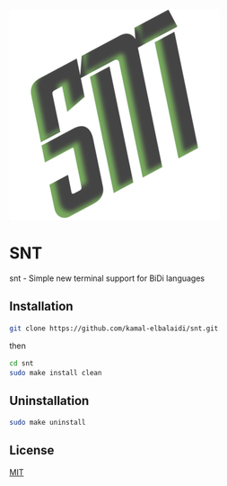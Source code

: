 
![](snt.png)


# SNT

snt - Simple new terminal support for BiDi languages 
## Installation
```bash
git clone https://github.com/kamal-elbalaidi/snt.git
```

then
```bash
cd snt
sudo make install clean
```
## Uninstallation
```bash
sudo make uninstall
```
## License

[MIT](LICENSE)
